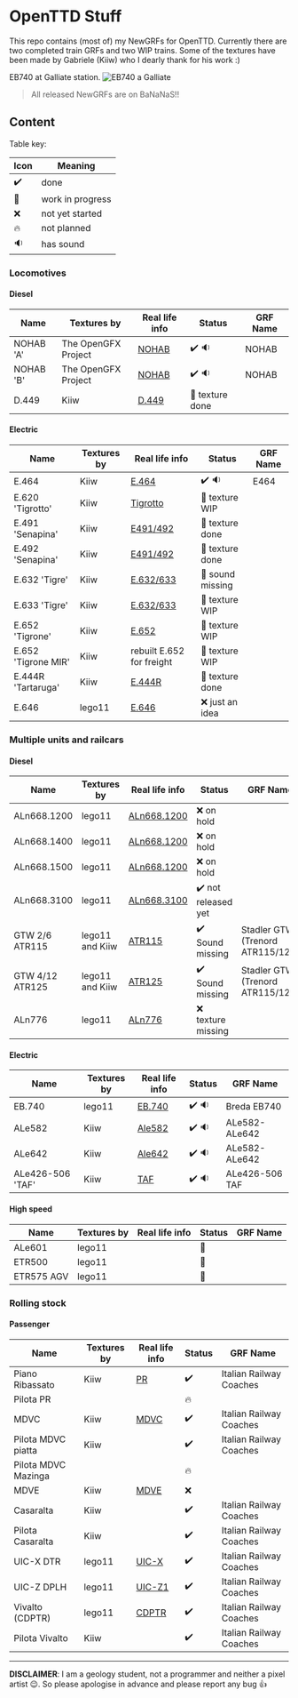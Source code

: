 # OpenTTD Stuff
This repo contains (most of) my NewGRFs for OpenTTD. Currently there are two completed train GRFs and two WIP trains.
Some of the textures have been made by Gabriele (Kiiw) who I dearly thank for his work :)

EB740 at Galliate station.
![EB740 a Galliate](https://repository-images.githubusercontent.com/212970054/87da0a80-e867-11e9-88df-f40a359dda45)

> All released NewGRFs are on BaNaNaS!!

## Content

Table key:

|Icon|Meaning|
|---|---|
|:heavy_check_mark:|done|
|:construction:|work in progress|
|:x:|not yet started|
|:fire:|not planned|
|:sound:|has sound|

### Locomotives
#### Diesel
|Name|Textures by|Real life info|Status|GRF Name|
|---|---|---|---|---|
|NOHAB 'A'|The OpenGFX Project|[NOHAB](http://en.wikipedia.org/wiki/NOHAB)|:heavy_check_mark: :sound:|NOHAB|
|NOHAB 'B'|The OpenGFX Project|[NOHAB](http://en.wikipedia.org/wiki/NOHAB)|:heavy_check_mark: :sound:|NOHAB|
|D.449|Kiiw|[D.449](https://it.wikipedia.org/wiki/Locomotiva_FS_D.449)|:construction: texture done||

#### Electric
|Name|Textures by|Real life info|Status|GRF Name|
|---|---|---|---|---|
|E.464|Kiiw|[E.464](https://it.wikipedia.org/wiki/Locomotiva_FS_E.464)|:heavy_check_mark: :sound:|E464|
|E.620 'Tigrotto'|Kiiw|[Tigrotto](https://it.wikipedia.org/wiki/Locomotiva_FNM_E.620)|:construction: texture WIP| |
|E.491 'Senapina'|Kiiw|[E491/492](https://it.wikipedia.org/wiki/Locomotiva_FS_E.491)|:construction: texture done| |
|E.492 'Senapina'|Kiiw|[E491/492](https://it.wikipedia.org/wiki/Locomotiva_FS_E.491)|:construction: texture done| |
|E.632 'Tigre'|Kiiw|[E.632/633](https://it.wikipedia.org/wiki/Locomotiva_FS_E.632)|:construction: sound missing| |
|E.633 'Tigre'|Kiiw|[E.632/633](https://it.wikipedia.org/wiki/Locomotiva_FS_E.632)|:construction: texture WIP| |
|E.652 'Tigrone'|Kiiw|[E.652](https://it.wikipedia.org/wiki/Locomotiva_FS_E.652)|:construction: texture WIP| |
|E.652 'Tigrone MIR'|Kiiw|rebuilt E.652 for freight|:construction: texture WIP||
|E.444R 'Tartaruga'|Kiiw|[E.444R](https://it.wikipedia.org/wiki/Locomotiva_FS_E.444R)|:construction: texture done| |
|E.646|lego11|[E.646](https://it.wikipedia.org/wiki/Locomotiva_FS_E.646)|:x: just an idea| |

### Multiple units and railcars
#### Diesel
|Name|Textures by|Real life info|Status|GRF Name|
|---|---|---|---|---|
|ALn668.1200|lego11|[ALn668.1200](https://it.wikipedia.org/wiki/Automotrice_FS_ALn_668.1200)|:x: on hold||
|ALn668.1400|lego11|[ALn668.1200](https://it.wikipedia.org/wiki/Automotrice_FS_ALn_668.1400)|:x: on hold||
|ALn668.1500|lego11|[ALn668.1200](https://it.wikipedia.org/wiki/Automotrice_FS_ALn_668.1500)|:x: on hold||
|ALn668.3100|lego11|[ALn668.3100](https://it.wikipedia.org/wiki/Automotrice_FS_ALn_668.3100)|:heavy_check_mark: not released yet||
|GTW 2/6 ATR115|lego11 and Kiiw|[ATR115](https://it.wikipedia.org/wiki/Autotreno_TN_ATR_115)|:heavy_check_mark: Sound missing|Stadler GTW (Trenord ATR115/125)|
|GTW 4/12 ATR125|lego11 and Kiiw|[ATR125](https://it.wikipedia.org/wiki/Autotreno_TN_ATR_125)|:heavy_check_mark: Sound missing|Stadler GTW (Trenord ATR115/125)|
|ALn776|lego11|[ALn776](https://it.wikipedia.org/wiki/Automotrice_FCU_ALn_776)|:x: texture missing||

#### Electric
|Name|Textures by|Real life info|Status|GRF Name|
|---|---|---|---|---|
|EB.740|lego11|[EB.740](https://it.wikipedia.org/wiki/https://it.wikipedia.org/wiki/Automotrice_FNM_E.740)|:heavy_check_mark: :sound:|Breda EB740|
|ALe582|Kiiw|[Ale582](https://it.wikipedia.org/wiki/Automotrice_FS_ALe_582)|:heavy_check_mark: :sound:|ALe582-ALe642|
|ALe642|Kiiw|[Ale642](https://it.wikipedia.org/wiki/Automotrice_FS_ALe_642)|:heavy_check_mark: :sound:|ALe582-ALe642|
|ALe426-506 'TAF'|Kiiw|[TAF](https://it.wikipedia.org/wiki/Treno_alta_frequentazione)|:heavy_check_mark: :sound:|ALe426-506 TAF|

#### High speed
|Name|Textures by|Real life info|Status|GRF Name|
|---|---|---|---|---|
|ALe601|lego11| |:construction:| |
|ETR500|lego11| |:construction:| |
|ETR575 AGV|lego11| |:construction:| |


### Rolling stock

#### Passenger
|Name|Textures by|Real life info|Status|GRF Name|
|---|---|---|---|---|
|Piano Ribassato|Kiiw|[PR](https://it.wikipedia.org/wiki/Carrozza_vicinale_a_piano_ribassato)|:heavy_check_mark:|Italian Railway Coaches|
|Pilota PR|||:fire:||
|MDVC|Kiiw|[MDVC](https://it.wikipedia.org/wiki/Carrozze_FS_tipo_MDVC)|:heavy_check_mark:|Italian Railway Coaches|
|Pilota MDVC piatta|Kiiw||:heavy_check_mark:|Italian Railway Coaches|
|Pilota MDVC Mazinga|||:fire:||
|MDVE|Kiiw|[MDVE](https://it.wikipedia.org/wiki/Carrozze_FS_tipo_MDVE)|:x:||
|Casaralta|Kiiw| |:heavy_check_mark:|Italian Railway Coaches|
|Pilota Casaralta|Kiiw| |:heavy_check_mark:|Italian Railway Coaches|
|UIC-X DTR|lego11|[UIC-X](https://it.wikipedia.org/wiki/Carrozza_FS_UIC-X)|:heavy_check_mark:|Italian Railway Coaches|
|UIC-Z DPLH|lego11|[UIC-Z1](https://it.wikipedia.org/wiki/Carrozza_FS_UIC-Z1)|:heavy_check_mark:|Italian Railway Coaches|
|Vivalto (CDPTR)|lego11|[CDPTR](http://italy.hitachirail.com/carrozza-cdptr_421.html)|:heavy_check_mark:|Italian Railway Coaches|
|Pilota Vivalto|Kiiw||:heavy_check_mark:|Italian Railway Coaches|

---
**DISCLAIMER**: I am a geology student, not a programmer and neither a pixel artist :wink:. So please apologise in advance and please report any bug :thumbsup:
